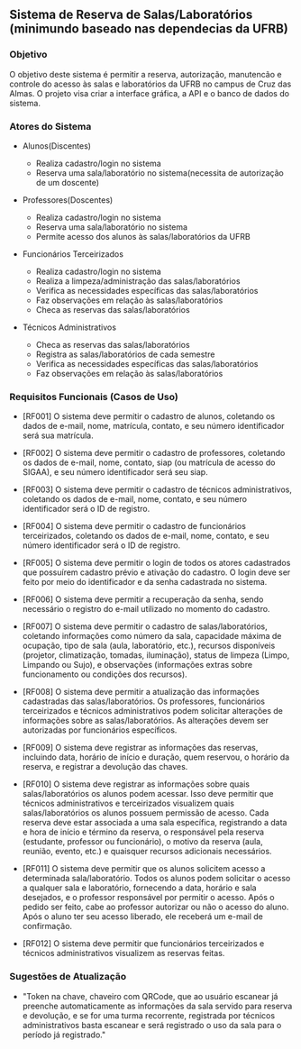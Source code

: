

## Sistema de Reserva de Salas/Laboratórios (minimundo baseado nas dependecias da UFRB)

### Objetivo

O objetivo deste sistema é permitir a reserva, autorização, manutencão e controle do acesso às salas e laboratórios da UFRB no campus de Cruz das Almas. O projeto visa criar a interface gráfica, a API e o banco de dados do sistema.

### Atores do Sistema

- Alunos(Discentes)
  - Realiza cadastro/login no sistema
  - Reserva uma sala/laboratório no sistema(necessita de autorização de um doscente)

- Professores(Doscentes)
  - Realiza cadastro/login no sistema
  - Reserva uma sala/laboratório no sistema
  - Permite acesso dos alunos às salas/laboratórios da UFRB

- Funcionários Terceirizados
  - Realiza cadastro/login no sistema
  - Realiza a limpeza/administração das salas/laboratórios
  - Verifica as necessidades específicas das salas/laboratórios
  - Faz observações em relação às salas/laboratórios
  - Checa as reservas das salas/laboratórios

- Técnicos Administrativos
  - Checa as reservas das salas/laboratórios
  - Registra as salas/laboratórios de cada semestre
  - Verifica as necessidades específicas das salas/laboratórios
  - Faz observações em relação às salas/laboratórios

### Requisitos Funcionais (Casos de Uso)

- [RF001] O sistema deve permitir o cadastro de alunos, coletando os dados de e-mail, nome, matrícula, contato, e seu número identificador será sua matrícula.

- [RF002] O sistema deve permitir o cadastro de professores, coletando os dados de e-mail, nome, contato, siap (ou matrícula de acesso do SIGAA), e seu número identificador será seu siap.

- [RF003] O sistema deve permitir o cadastro de técnicos administrativos, coletando os dados de e-mail, nome, contato, e seu número identificador será o ID de registro.

- [RF004] O sistema deve permitir o cadastro de funcionários terceirizados, coletando os dados de e-mail, nome, contato, e seu número identificador será o ID de registro.

- [RF005] O sistema deve permitir o login de todos os atores cadastrados que possuírem cadastro prévio e ativação do cadastro. O login deve ser feito por meio do identificador e da senha cadastrada no sistema.

- [RF006] O sistema deve permitir a recuperação da senha, sendo necessário o registro do e-mail utilizado no momento do cadastro.

- [RF007] O sistema deve permitir o cadastro de salas/laboratórios, coletando informações como número da sala, capacidade máxima de ocupação, tipo de sala (aula, laboratório, etc.), recursos disponíveis (projetor, climatização, tomadas, iluminação), status de limpeza (Limpo, Limpando ou Sujo), e observações (informações extras sobre funcionamento ou condições dos recursos).

- [RF008] O sistema deve permitir a atualização das informações cadastradas das salas/laboratórios. Os professores, funcionários terceirizados e técnicos administrativos podem solicitar alterações de informações sobre as salas/laboratórios. As alterações devem ser autorizadas por funcionários específicos.

- [RF009] O sistema deve registrar as informações das reservas, incluindo data, horário de início e duração, quem reservou, o horário da reserva, e registrar a devolução das chaves.

- [RF010] O sistema deve registrar as informações sobre quais salas/laboratórios os alunos podem acessar. Isso deve permitir que técnicos administrativos e terceirizados visualizem quais salas/laboratórios os alunos possuem permissão de acesso. Cada reserva deve estar associada a uma sala específica, registrando a data e hora de início e término da reserva, o responsável pela reserva (estudante, professor ou funcionário), o motivo da reserva (aula, reunião, evento, etc.) e quaisquer recursos adicionais necessários.

- [RF011] O sistema deve permitir que os alunos solicitem acesso a determinada sala/laboratório. Todos os alunos podem solicitar o acesso a qualquer sala e laboratório, fornecendo a data, horário e sala desejados, e o professor responsável por permitir o acesso. Após o pedido ser feito, cabe ao professor autorizar ou não o acesso do aluno. Após o aluno ter seu acesso liberado, ele receberá um e-mail de confirmação.

- [RF012] O sistema deve permitir que funcionários terceirizados e técnicos administrativos visualizem as reservas feitas.

### Sugestões de Atualização

- "Token na chave, chaveiro com QRCode, que ao usuário escanear já preenche automaticamente as informações da sala servido para reserva e devolução, e se for uma turma recorrente, registrada por técnicos administrativos basta escanear e será registrado o uso da sala para o período já registrado."
